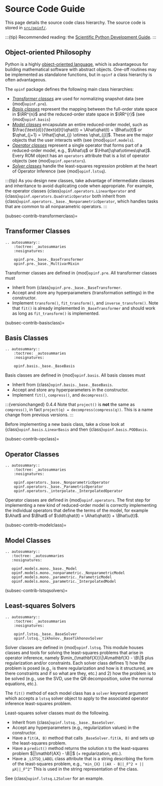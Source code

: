 # Source Code Guide

This page details the source code class hierarchy.
The source code is stored in [`src/opinf/`](https://github.com/Willcox-Research-Group/rom-operator-inference-Python3/tree/main/src/opinf).

:::{tip}
Recommended reading: the [Scientific Python Development Guide](https://learn.scientific-python.org/development/principles/design/).
:::

## Object-oriented Philosophy

Python is a highly [object-oriented language](https://docs.python.org/3/tutorial/classes.html), which is advantageous for building mathematical software with abstract objects.
One-off routines may be implemented as standalone functions, but in `opinf` a class hierarchy is often advantageous.

The `opinf` package defines the following main class hierarchies:

- [_Transformer classes_](subsec-contrib-transformerclass) are used for normalizing snapshot data (see {mod}`opinf.pre`).
- [_Basis classes_](subsec-contrib-basisclass) represent the mapping between the full-order state space in $\RR^{n}$ and the reduced-order state space in $\RR^{r}$ (see {mod}`opinf.basis`)
- [_Model classes_](subsec-contrib-modelclass) encapsulate an entire reduced-order model, such as $\frac{\text{d}}{\text{d}t}\qhat(t) = \Ahat\qhat(t) + \Bhat\u(t)$ or $\qhat_{j+1} = \Hhat[\qhat_{j} \otimes \qhat_{j}]$. These are the major objects that the user interacts with (see {mod}`opinf.models`).
- [_Operator classes_](subsec-contrib-opclass) represent a single operator that forms part of a reduced-order model, e.g., $\Ahat\q$ or $\Hhat[\qhat\otimes\qhat]$. Every ROM object has an `operators` attribute that is a list of operator objects (see {mod}`opinf.operators`).
- [_Solver classes_](subsec-contrib-lstsqsolvers) handle the least-squares regression problem at the heart of Operator Inference (see {mod}`opinf.lstsq`).

:::{tip}
As you design new classes, take advantage of intermediate classes and inheritance to avoid duplicating code when appropriate.
For example, the operator classes {class}`opinf.operators.LinearOperator` and {class}`opinf.operators.QuadraticOperator` both inherit from {class}`opinf.operators._base._NonparametricOperator`, which handles tasks that are common to all nonparametric operators.
:::

(subsec-contrib-transformerclass)=
## Transformer Classes

```{eval-rst}
.. autosummary::
    :toctree: _autosummaries
    :nosignatures:

    opinf.pre._base._BaseTransformer
    opinf.pre._base._MultivarMixin
```

Transformer classes are defined in {mod}`opinf.pre`.
All transformer classes must

- Inherit from {class}`opinf.pre._base._BaseTransformer`.
- Accept and store any hyperparameters (transformation settings) in the constructor.
- Implement `transform()`, `fit_transform()`, and `inverse_transform()`. Note that `fit()` is already implemented in `_BaseTransformer` and should work as long as `fit_transform()` is implemented.

(subsec-contrib-basisclass)=
## Basis Classes

```{eval-rst}
.. autosummary::
    :toctree: _autosummaries
    :nosignatures:

    opinf.basis._base._BaseBasis
```

Basis classes are defined in {mod}`opinf.basis`.
All basis classes must

- Inherit from {class}`opinf.basis._base._BaseBasis`.
- Accept and store any hyperparameters in the constructor.
- Implement `fit()`, `compress()`, and `decompress()`.

:::{versionchanged} 0.4.4
Note that `project()` is **not** the same as `compress()`, in fact `project(q) = decompress(compress(q))`.
This is a name change from previous versions.
:::

Before implementing a new basis class, take a close look at {class}`opinf.basis.LinearBasis` and then {class}`opinf.basis.PODBasis`.

(subsec-contrib-opclass)=
## Operator Classes

```{eval-rst}
.. autosummary::
    :toctree: _autosummaries
    :nosignatures:

    opinf.operators._base._NonparametricOperator
    opinf.operators._base._ParametricOperator
    opinf.operators._interpolate._InterpolatedOperator
```

Operator classes are defined in {mod}`opinf.operators`.
The first step for implementing a new kind of reduced-order model is correctly implementing the individual operators that define the terms of the model, for example $\Ahat$ and $\Bhat$ of $\ddt\qhat(t) = \Ahat\qhat(t) + \Bhat\u(t)$.

(subsec-contrib-modelclass)=
## Model Classes

```{eval-rst}
.. autosummary::
   :toctree: _autosummaries
   :nosignatures:

   opinf.models.mono._base._Model
   opinf.models.mono._nonparametric._NonparametricModel
   opinf.models.mono._parametric._ParametricModel
   opinf.models.mono._parametric._InterpolatedModel
```

(subsec-contrib-lstsqsolvers)=
## Least-squares Solvers

```{eval-rst}
.. autosummary::
    :toctree: _autosummaries
    :nosignatures:

    opinf.lstsq._base._BaseSolver
    opinf.lstsq._tikhonov._BaseTikhonovSolver
```

Solver classes are defined in {mod}`opinf.lstsq`.
This module houses classes and tools for solving the least-squares problems that arise in operator inference, namely $\min_{\mathbf{X}}\|\A\mathbf{X} - \B\|$ plus regularization and/or constraints.
Each solver class defines 1) how the problem is posed (e.g., is there regularization and how is it structured, are there constraints and if so what are they, etc.) and 2) how the problem is to be solved (e.g., use the SVD, use the QR decomposition, solve the normal equations, etc.).

The `fit()` method of each model class has a `solver` keyword argument which accepts a `lstsq` solver object to apply to the associated operator inference least-squares problem.

Least-squares solver classes must do the following.

- Inherit from {class}`opinf.lstsq._base._BaseSolver`.
- Accept any hyperparameters (e.g., regularization values) in the constructor.
- Have a `fit(A, B)` method that calls `_BaseSolver.fit(A, B)` and sets up the least-squares problem.
- Have a `predict()` method returns the solution `X` to the least-squares problem $||\mathbf{AX} - \B||$ (+ regularization, etc.).
- Have a `_LSTSQ_LABEL` class attribute that is a string describing the form of the least-squares problem, e.g., `"min_{X} ||AX - B||_F^2 + ||µX||_F^2"` This is used in the string representation of the class.

See {class}`opinf.lstsq.L2Solver` for an example.

